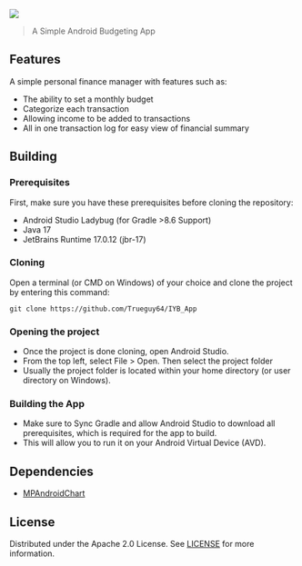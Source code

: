 ![](.github/iyb_banner.png)
> A Simple Android Budgeting App
## Features 
A simple personal finance manager with features such as:
- The ability to set a monthly budget
- Categorize each transaction
- Allowing income to be added to transactions
- All in one transaction log for easy view of financial summary
## Building
### Prerequisites
First, make sure you have these prerequisites before cloning the repository:
- Android Studio Ladybug (for Gradle >8.6 Support)
- Java 17
- JetBrains Runtime 17.0.12 (jbr-17)
### Cloning
Open a terminal (or CMD on Windows) of your choice and clone the project by entering this command:
```
git clone https://github.com/Trueguy64/IYB_App
```
### Opening the project
- Once the project is done cloning, open Android Studio. 
- From the top left, select File > Open. Then select the project folder
- Usually the project folder is located within your home directory (or user directory on Windows).
### Building the App
- Make sure to Sync Gradle and allow Android Studio to download all prerequisites, which is required for the app to build.
- This will allow you to run it on your Android Virtual Device (AVD).
## Dependencies
- [MPAndroidChart](https://github.com/PhilJay/MPAndroidChart)
## License
Distributed under the Apache 2.0 License. See [LICENSE](LICENSE) for more information.
